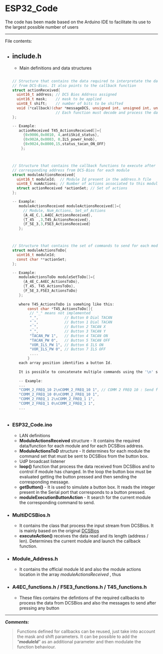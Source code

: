 # ESP32_Code

The code has been made based on the Arduino IDE to facilitate its use to the largest possible number of users

___

File contents:

* ## include.h
  - Main definitions and data structures
  ```c
  
  // Structure that contains the data required to interpretate the data received 
  // from DCS-Bios. It also points to the callback function
  struct actionReceived{
    uint16_t address; // DCS Bios Address assigned
    uint16_t mask;    // mask to be applied
    uint8_t shift;    // number of bits to be shifted
    void (*callback)(char *messageDCS, unsigned int, unsigned int, unsigned char); // function to execute. 
                      // Each function must decode and process the data present in the *messageDCS
  };
  
  -- Example:
     actionReceived T45_ActionsReceived[]={
       {0x9006,0x0010, 4,antiSkid_status},
       {0x902A,0x0003, 0,ILS_power_knob},
       {0x9024,0x8000,15,status_tacan_ON_OFF}
      };
  
  
  
  // Structure that contains the callback functions to execute after receiving the
  // corresponding address from DCS-Bios for each module
  struct moduleActionsReceived{
    uint16_t moduleId;  // Module Id present in the address.h file 
    uint8_t numActions; // Number of actions associated to this module
    struct actionReceived *actionSet; // Set of actions
  };
  
  -- Example:
     moduleActionsReceived moduleActionsReceived[]={
       // Module, Num_Actions, Set_of_Actions
       {A_4E_C,1,A4EC_ActionsReceived},
       {T_45  ,3,T45_ActionsReceived},
       {F_5E_3,3,F5E3_ActionsReceived}
     };
  
  
  
  // Structure that contains the set of commands to send for each module
  struct moduleActionsToDo{
    uint16_t moduleId;
    const char **actionSet;
  };
  
  -- Example:
     moduleActionsToDo moduleSetToDo[]={
       {A_4E_C,A4EC_ActionsToDo},
       {T_45, T45_ActionsToDo},
       {F_5E_3,F5E3_ActionsToDo}
     };
     
     where T45_ActionsToDo is somehing like this:
         const char *T45_ActionsToDo[]{
          // "_" means not implemented
          "_",            // Button 0 Dial TACAN 
          "_",            // Button 1 Dial TACAN
          "_",            // Button 2 TACAN X
          "_",            // Button 3 TACAN Y
          "TACAN_PW 1",   // Button 4 TACAN ON
          "TACAN_PW 0",   // Button 5 TACAN OFF
          "VOR_ILS_PW 1", // Button 6 ILS ON
          "VOR_ILS_PW 0", // Button 7 ILS OFF
          ....
         }  
     each array position identifies a button Id.
     
     It is possible to concatenate multiple commands using the '\n' separator. When sending these commands, a delay will be added in between each one.
     
     -- Example:
     ...
     "COMM_2_FREQ_10 2\nCOMM_2_FREQ_10 1", // COMM 2 FREQ 10 : Send first command + wait + Send second command
     "COMM_2_FREQ_10 0\nCOMM_2_FREQ_10 1", 
     "COMM_2_FREQ_1 2\nCOMM_2_FREQ_1 1", 
     "COMM_2_FREQ_1 0\nCOMM_2_FREQ_1 1", 
     ...
     
  
  ```
  
* ### ESP32_Code.ino
  - LAN definitions
  - **ModuleActionsReceived** structure - It contains the required data/function for each module and for each DCSBios address.
  - **ModuleActionsToD** structure - It determines for each module the command set that must be sent to DCSBios from the button box.
  - UdP broadcast listener
  - **loop()** function that process the data received from DCSBios and to control if module has changed. In the loop the button box must be evaluated getting the button pressed and then sending the corresponding message.
  - **getButton()** - It is used to simulate a button box. It reads the integer present in the Serial port that corresponds to a button pressed.
  - **moduleExecutionButtonAction** - It search for the current module the corresponding command to send.
* ### MultiDCSBios.h
  - It contains the class that process the input stream from DCSBios. It is mainly based on the original [DCSBios](https://github.com/dcs-bios)
  - **executeAction()** receives the data read and its length (address / len). Determines the current module and launch the callback function.
* ### Module_Address.h
  - It contains the official module Id and also the module actions location in the array _moduleActionsReceived_ , thus 
* ### A4EC_functions.h / F5E3_functions.h / T45_functions.h
  - These files contains the defintions of the required callbacks to process the data from DCSBios and also the messages to send after pressing any button

----

___Comments:___

>Functions defined for callbacks can be reused, just take into account the mask and shift parameters. It can be possible to add the *"**moduleId**"* as an additional parameter and then modulate the function behaviour.
